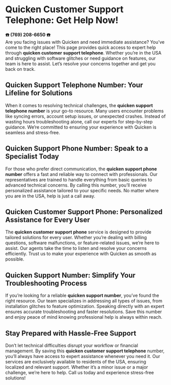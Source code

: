 # Quicken Customer Support Telephone: Get Help Now!

**☎️ ‪(769) 208-6650‬ ☎️**  
Are you facing issues with Quicken and need immediate assistance? You’ve come to the right place! This page provides quick access to expert help through **quicken customer support telephone**. Whether you’re in the USA and struggling with software glitches or need guidance on features, our team is here to assist. Let’s resolve your concerns together and get you back on track.

## Quicken Support Telephone Number: Your Lifeline for Solutions  
When it comes to resolving technical challenges, the **quicken support telephone number** is your go-to resource. Many users encounter problems like syncing errors, account setup issues, or unexpected crashes. Instead of wasting hours troubleshooting alone, call our experts for step-by-step guidance. We’re committed to ensuring your experience with Quicken is seamless and stress-free.

## Quicken Support Phone Number: Speak to a Specialist Today  
For those who prefer direct communication, the **quicken support phone number** offers a fast and reliable way to connect with professionals. Our representatives are trained to handle everything from basic queries to advanced technical concerns. By calling this number, you’ll receive personalized assistance tailored to your specific needs. No matter where you are in the USA, help is just a call away.

## Quicken Customer Support Phone: Personalized Assistance for Every User  
The **quicken customer support phone** service is designed to provide tailored solutions for every user. Whether you’re dealing with billing questions, software malfunctions, or feature-related issues, we’re here to assist. Our agents take the time to listen and resolve your concerns efficiently. Trust us to make your experience with Quicken as smooth as possible.

## Quicken Support Number: Simplify Your Troubleshooting Process  
If you’re looking for a reliable **quicken support number**, you’ve found the right resource. Our team specializes in addressing all types of issues, from installation glitches to feature optimization. Speaking directly with an expert ensures accurate troubleshooting and faster resolutions. Save this number and enjoy peace of mind knowing professional help is always within reach.

## Stay Prepared with Hassle-Free Support  
Don’t let technical difficulties disrupt your workflow or financial management. By saving this **quicken customer support telephone** number, you’ll always have access to expert assistance whenever you need it. Our services are exclusively available to residents of the USA, ensuring localized and relevant support. Whether it’s a minor issue or a major challenge, we’re here to help. Call us today and experience stress-free solutions!

